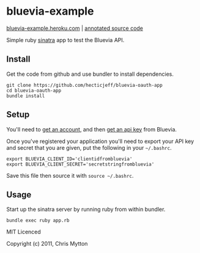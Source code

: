 bluevia-example
===============

[bluevia-example.heroku.com](https://bluevia-example.heroku.com) | [annotated source code](http://hecticjeff.github.com/bluevia-example/)

Simple ruby [sinatra](http://www.sinatrarb.com/) app to test the Bluevia API.

## Install

Get the code from github and use bundler to install dependencies.

    git clone https://github.com/hecticjeff/bluevia-oauth-app
    cd bluevia-oauth-app
    bundle install

## Setup

You'll need to [get an account](https://bluevia.com/en/user/register), and then
[get an api key](https://bluevia.com/en/api-keys/get-test) from Bluevia.

Once you've registered your application you'll need to export your API
key and secret that you are given, put the following in your
`~/.bashrc`.

    export BLUEVIA_CLIENT_ID='clientidfrombluevia'
    export BLUEVIA_CLIENT_SECRET='secretstringfrombluevia'

Save this file then source it with `source ~/.bashrc`.

## Usage

Start up the sinatra server by running ruby from within bundler.

    bundle exec ruby app.rb

MIT Licenced

Copyright (c) 2011, Chris Mytton

